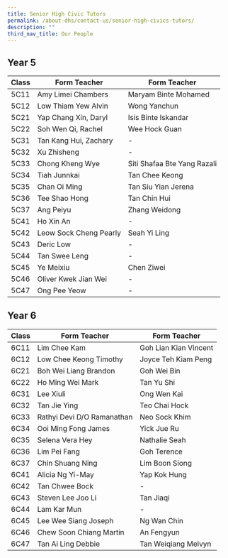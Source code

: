 ```yaml
---
title: Senior High Civic Tutors
permalink: /about-dhs/contact-us/senior-high-civics-tutors/
description: ""
third_nav_title: Our People
---
```

## Year 5

| Class  | Form Teacher | Form Teacher |
| -------- | -------- | -------- |
| 5C11     | Amy Limei Chambers  | Maryam Binte Mohamed   |
| 5C12     | Low Thiam Yew Alvin  | Wong Yanchun|
| 5C21     | Yap Chang Xin, Daryl  | Isis Binte Iskandar  |
| 5C22     | Soh Wen Qi, Rachel | Wee Hock Guan  |
| 5C31     | Tan Kang Hui, Zachary | - | 
| 5C32     | Xu Zhisheng  | -  |
| 5C33     | Chong Kheng Wye  | Siti Shafaa Bte Yang Razali  |
| 5C34     | Tiah Junnkai  | Tan Chee Keong   |
| 5C35     | Chan Oi Ming | Tan Siu Yian Jerena     |
| 5C36     | Tee Shao Hong | Tan Chin Hui     |
| 5C37     | Ang Peiyu | Zhang Weidong  |
| 5C41     | Ho Xin An   | -     |
| 5C42     | Leow Sock Cheng Pearly | Seah Yi Ling  |
| 5C43     | Deric Low     | -     |
| 5C44     | Tan Swee Leng | -     |
| 5C45     | Ye Meixiu     | Chen Ziwei    |
| 5C46     | Oliver Kwek Jian Wei | -   |
| 5C47     | Ong Pee Yeow  | -    |

## Year 6

| Class  | Form Teacher | Form Teacher |
| -------- | -------- | -------- |
| 6C11     | Lim Chee Kam     | Goh Lian Kian Vincent     |
| 6C12     | Low Chee Keong Timothy     | Joyce Teh Kiam Peng  |
| 6C21     | Boh Wei Liang Brandon  | Goh Wei Bin  |
| 6C22     | Ho Ming Wei Mark | Tan Yu Shi  |
| 6C31     | Lee Xiuli  | Ong Wen Kai 
| 6C32     | Tan Jie Ying     | Teo Chai Hock     |
| 6C33     | Rathyi Devi D/O Ramanathan  | Neo Sock Khim  |
| 6C34     | Ooi Ming Fong James  | Yick Jue Ru  |
| 6C35     | Selena Vera Hey | Nathalie Seah     |
| 6C36     | Lim Pei Fang   |  Goh Terence    |
| 6C37     | Chin Shuang Ning | Lim Boon Siong     |
| 6C41     | Alicia Ng Yi-May  | Yap Kok Hung   |
| 6C42     | Tan Chwee Bock | -     |
| 6C43     | Steven Lee Joo Li  | Tan Jiaqi     |
| 6C44     | Lam Kar Mun | -     |
| 6C45     | Lee Wee Siang Joseph  | Ng Wan Chin   |
| 6C46     | Chew Soon Chiang Martin| An Fengyun   |
| 6C47     | Tan Ai Ling Debbie | Tan Weiqiang Melvyn   |